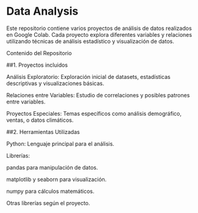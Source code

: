 # Data Analysis

Este repositorio contiene varios proyectos de análisis de datos realizados en Google Colab. Cada proyecto explora diferentes variables y relaciones utilizando técnicas de análisis estadístico y visualización de datos.

Contenido del Repositorio

##1. Proyectos incluidos

Análisis Exploratorio: Exploración inicial de datasets, estadísticas descriptivas y visualizaciones básicas.

Relaciones entre Variables: Estudio de correlaciones y posibles patrones entre variables.

Proyectos Especiales: Temas específicos como análisis demográfico, ventas, o datos climáticos.

##2. Herramientas Utilizadas

Python: Lenguaje principal para el análisis.

Librerías:

pandas para manipulación de datos.

matplotlib y seaborn para visualización.

numpy para cálculos matemáticos.

Otras librerías según el proyecto.
